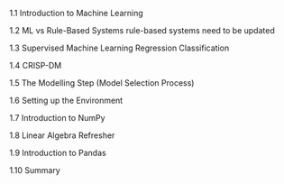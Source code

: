 1.1 Introduction to Machine Learning

1.2 ML vs Rule-Based Systems
rule-based systems need to be updated

1.3 Supervised Machine Learning
Regression
Classification

1.4 CRISP-DM

1.5 The Modelling Step (Model Selection Process)

1.6 Setting up the Environment

1.7 Introduction to NumPy

1.8 Linear Algebra Refresher

1.9 Introduction to Pandas

1.10 Summary
